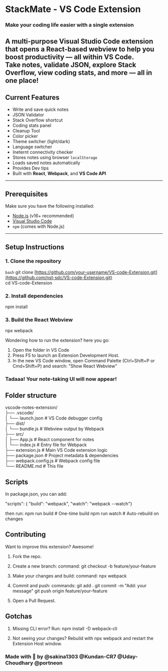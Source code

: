 # StackMate - VS Code Extension 
### Make your coding life easier with a single extension 
A **multi-purpose Visual Studio Code extension** that opens a React-based webview to help you boost productivity — all **within VS Code**.   
Take notes, validate JSON, explore Stack Overflow, view coding stats, and more — all in one place!
---

##  Current Features

-  Write and save quick notes
-  JSON Validator
-  Stack Overflow shortcut
-  Coding stats panel
-  Cleanup Tool
-  Color picker
-  Theme switcher (light/dark)
-  Language switcher
-  Ineternt connectivity checker
-  Stores notes using browser `localStorage`
-  Loads saved notes automatically
-  Provides Dev tips
-  Built with **React**, **Webpack**, and **VS Code API**

---

##  Prerequisites

Make sure you have the following installed:

- [Node.js](https://nodejs.org/) (v16+ recommended)
- [Visual Studio Code](https://code.visualstudio.com/)
- `npm` (comes with Node.js)

---

##  Setup Instructions

### 1. Clone the repository

```bash```
git clone [https://github.com/your-username/VS-code-Extension.git](https://github.com/nst-sdc/VS-code-Extension.git)
<br/> cd VS-code-Extension

### 2. Install dependencies
npm install

### 3. Build the React Webview
npx webpack

Wondering how to run the extension? here you go:
1. Open the folder in VS Code
2. Press F5 to launch an Extension Development Host.
3. In the new VS Code window, open Command Palette (Ctrl+Shift+P or Cmd+Shift+P) and search:
"Show React Webview"

### Tadaaa! Your note-taking UI will now appear!

## Folder structure

vscode-notes-extension/ <br/>
├── .vscode/  <br/>
│   └── launch.json          # VS Code debugger config  <br/>
├── dist/  <br/>
│   └── bundle.js            # Webview output by Webpack  <br/>
├── src/  <br/>
│   ├── App.js               # React component for notes  <br/>
│   └── index.js             # Entry file for Webpack  <br/>
├── extension.js             # Main VS Code extension logic  <br/>
├── package.json             # Project metadata & dependencies  <br/>
├── webpack.config.js        # Webpack config file  <br/>
└── README.md                # This file  <br/>



## Scripts
In package.json, you can add:

"scripts": {
  "build": "webpack",
  "watch": "webpack --watch"}

then run:
npm run build    # One-time build
npm run watch    # Auto-rebuild on changes

## Contributing
Want to improve this extension? Awesome!

1. Fork the repo.

2. Create a new branch:
command: git checkout -b feature/your-feature

3. Make your changes and build: 
command: npx webpack

4. Commit and push:
commands: git add .
git commit -m "Add: your message"
git push origin feature/your-feature

5. Open a Pull Request.

## Gotchas
1. Missing CLI error? Run:
npm install -D webpack-cli

2. Not seeing your changes? Rebuild with npx webpack and restart the Extension Host window.

### Made with 💙 by @sakina1303 @Kundan-CR7 @Uday-Choudhary @portneon 





